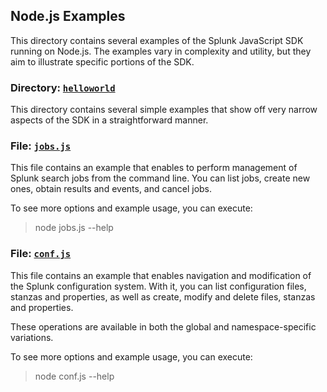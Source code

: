 ## Node.js Examples

This directory contains several examples of the Splunk JavaScript SDK running
on Node.js. The examples vary in complexity and utility, but they aim to illustrate
specific portions of the SDK.

### Directory: [`helloworld`](helloworld/)

This directory contains several simple examples that show off very narrow aspects
of the SDK in a straightforward manner.

### File: [`jobs.js`](jobs.js)

This file contains an example that enables to perform management of Splunk search
jobs from the command line. You can list jobs, create new ones, obtain results and
events, and cancel jobs.

To see more options and example usage, you can execute:
> node jobs.js --help

### File: [`conf.js`](conf.js)

This file contains an example that enables navigation and modification of the Splunk
configuration system. With it, you can list configuration files, stanzas and properties,
as well as create, modify and delete files, stanzas and properties.

These operations are available in both the global and namespace-specific variations.

To see more options and example usage, you can execute:
> node conf.js --help